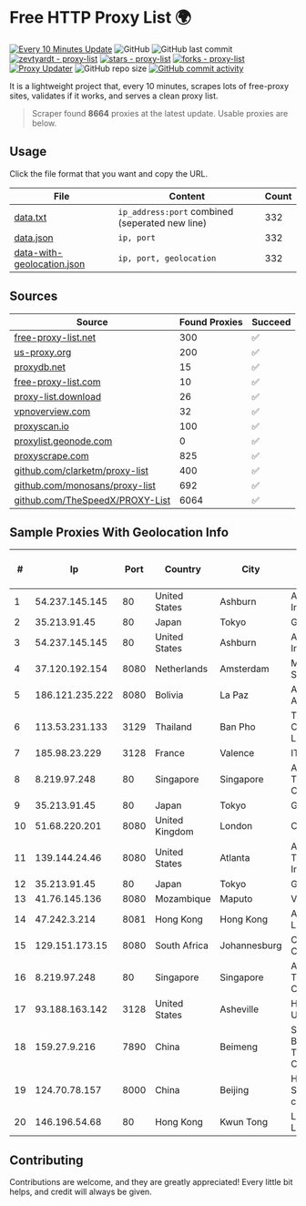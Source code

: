 
# Free HTTP Proxy List 🌍

[![Every 10 Minutes Update](https://github.com/mertguvencli/http-proxy-list/actions/workflows/main.yml/badge.svg?branch=main)](https://github.com/mertguvencli/http-proxy-list/actions/workflows/main.yml)
![GitHub](https://img.shields.io/github/license/mertguvencli/http-proxy-list)
![GitHub last commit](https://img.shields.io/github/last-commit/mertguvencli/http-proxy-list)
[![zevtyardt - proxy-list](https://img.shields.io/static/v1?label=zevtyardt&message=proxy-list&color=blue&logo=github)](https://github.com/zevtyardt/proxy-list "Go to GitHub repo")
[![stars - proxy-list](https://img.shields.io/github/stars/zevtyardt/proxy-list?style=social)](https://github.com/zevtyardt/proxy-list)
[![forks - proxy-list](https://img.shields.io/github/forks/zevtyardt/proxy-list?style=social)](https://github.com/zevtyardt/proxy-list)
[![Proxy Updater](https://github.com/zevtyardt/proxy-list/workflows/Proxy%20Updater/badge.svg)](https://github.com/zevtyardt/proxy-list/actions?query=workflow:"Proxy+Updater")
![GitHub repo size](https://img.shields.io/github/repo-size/zevtyardt/proxy-list)
[![GitHub commit activity](https://img.shields.io/github/commit-activity/m/zevtyardt/proxy-list?logo=commits)](https://github.com/zevtyardt/proxy-list/commits/main)

It is a lightweight project that, every 10 minutes, scrapes lots of free-proxy sites, validates if it works, and serves a clean proxy list.

> Scraper found **8664** proxies at the latest update. Usable proxies are below.

## Usage

Click the file format that you want and copy the URL.

|File|Content|Count|
|----|-------|-----|
|[data.txt](https://raw.githubusercontent.com/mertguvencli/http-proxy-list/main/proxy-list/data.txt)|`ip_address:port` combined (seperated new line)|332|
|[data.json](https://raw.githubusercontent.com/mertguvencli/http-proxy-list/main/proxy-list/data.json)|`ip, port`|332|
|[data-with-geolocation.json](https://raw.githubusercontent.com/mertguvencli/http-proxy-list/main/proxy-list/data-with-geolocation.json)|`ip, port, geolocation`|332|

## Sources

|Source|Found Proxies|Succeed|
|------|-------------|-------|
|[free-proxy-list.net](https://free-proxy-list.net)|300|✅|
|[us-proxy.org](https://www.us-proxy.org)|200|✅|
|[proxydb.net](http://proxydb.net)|15|✅|
|[free-proxy-list.com](https://free-proxy-list.com/?page=&port=&type%5B%5D=http&type%5B%5D=https&up_time=0&search=Search)|10|✅|
|[proxy-list.download](https://www.proxy-list.download/HTTP)|26|✅|
|[vpnoverview.com](https://vpnoverview.com/privacy/anonymous-browsing/free-proxy-servers)|32|✅|
|[proxyscan.io](https://www.proxyscan.io)|100|✅|
|[proxylist.geonode.com](https://proxylist.geonode.com/api/proxy-list?limit=300&page=1&sort_by=lastChecked&sort_type=desc&protocols=http,https)|0|✅|
|[proxyscrape.com](https://api.proxyscrape.com/v2/?request=displayproxies&protocol=http&timeout=10000&country=all&ssl=all&anonymity=all)|825|✅|
|[github.com/clarketm/proxy-list](https://raw.githubusercontent.com/clarketm/proxy-list/master/proxy-list-raw.txt)|400|✅|
|[github.com/monosans/proxy-list](https://raw.githubusercontent.com/monosans/proxy-list/main/proxies/http.txt)|692|✅|
|[github.com/TheSpeedX/PROXY-List](https://raw.githubusercontent.com/TheSpeedX/PROXY-List/master/http.txt)|6064|✅|


## Sample Proxies With Geolocation Info

|#|Ip|Port|Country|City|Internet Service Provider|
|-|--|----|-------|----|-------------------------|
|1|54.237.145.145|80|United States|Ashburn|Amazon.com, Inc.|
|2|35.213.91.45|80|Japan|Tokyo|Google LLC|
|3|54.237.145.145|80|United States|Ashburn|Amazon.com, Inc.|
|4|37.120.192.154|8080|Netherlands|Amsterdam|M247 Europe SRL|
|5|186.121.235.222|8080|Bolivia|La Paz|AXS Bolivia S. A.|
|6|113.53.231.133|3129|Thailand|Ban Pho|TOT Public Company Limited|
|7|185.98.23.229|3128|France|Valence|ITMETRIX|
|8|8.219.97.248|80|Singapore|Singapore|Alibaba (US) Technology Co., Ltd.|
|9|35.213.91.45|80|Japan|Tokyo|Google LLC|
|10|51.68.220.201|8080|United Kingdom|London|OVH SAS|
|11|139.144.24.46|8080|United States|Atlanta|Akamai Technologies, Inc.|
|12|35.213.91.45|80|Japan|Tokyo|Google LLC|
|13|41.76.145.136|8080|Mozambique|Maputo|VM  S.A|
|14|47.242.3.214|8081|Hong Kong|Hong Kong|Alibaba.com LLC|
|15|129.151.173.15|8080|South Africa|Johannesburg|Oracle Corporation|
|16|8.219.97.248|80|Singapore|Singapore|Alibaba (US) Technology Co., Ltd.|
|17|93.188.163.142|3128|United States|Asheville|HOSTINGER US|
|18|159.27.9.216|7890|China|Beimeng|Shanghai Blue Cloud Technology Co., Ltd|
|19|124.70.78.157|8000|China|Beijing|Huawei Cloud Service data center|
|20|146.196.54.68|80|Hong Kong|Kwun Tong|Layerstack Limited|



## Contributing

Contributions are welcome, and they are greatly appreciated! Every
little bit helps, and credit will always be given.

